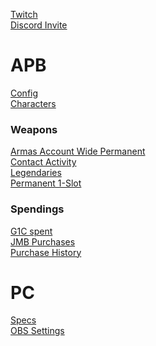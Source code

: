 <a target="_blank" href="https://www.twitch.tv/kevkof1994">Twitch</a>  
<a target="_blank" href="https://discord.gg/hcyhQcS">Discord Invite</a>  

# APB

[Config](Config/Config.md)  
[Characters](Characters/Overview.md)  

### Weapons

[Armas Account Wide Permanent](WeaponList/Armas.md)  
[Contact Activity](WeaponList/Contact.md)  
[Legendaries](WeaponList/Legendaries.md)  
[Permanent 1-Slot](WeaponList/Perm1.md)  

### Spendings

[G1C spent](Spendings/G1C_Spent.md)  
[JMB Purchases](Spendings/JMBs.md)  
[Purchase History](Spendings/Purchase_History.md)  

# PC

[Specs](PC/Specs.md)  
[OBS Settings](PC/OBS.md)  
